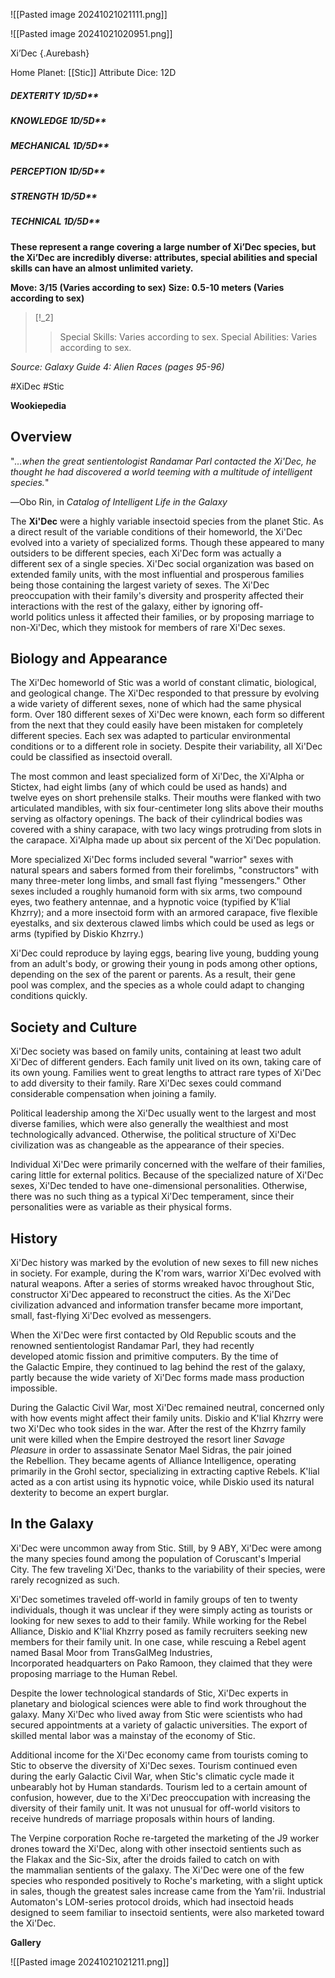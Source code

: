 ![[Pasted image 20241021021111.png]]

![[Pasted image 20241021020951.png]]


 Xi’Dec {.Aurebash}

Home Planet: [[Stic]]
Attribute Dice: 12D
##### DEXTERITY 1D/5D**
##### KNOWLEDGE 1D/5D**
##### MECHANICAL 1D/5D**
##### PERCEPTION 1D/5D**
##### STRENGTH 1D/5D**
##### TECHNICAL 1D/5D**
**These represent a range covering a large number of Xi’Dec species, but the Xi’Dec are incredibly diverse: attributes, special abilities and special skills can have an almost unlimited variety.**

**Move: 3/15 (Varies according to sex)**
**Size: 0.5-10 meters (Varies according to sex)**

> [!_2] 
> 
> > Special Skills:
> > Varies according to sex.
> > Special Abilities:
> > Varies according to sex.
> 

*Source: Galaxy Guide 4: Alien Races (pages 95-96)*




#XiDec #Stic

**Wookiepedia**

## Overview

"_…when the great sentientologist Randamar Parl contacted the Xi'Dec, he thought he had discovered a world teeming with a multitude of intelligent species._"

―Obo Rin, in _Catalog of Intelligent Life in the Galaxy_

The **Xi'Dec** were a highly variable insectoid species from the planet Stic. As a direct result of the variable conditions of their homeworld, the Xi'Dec evolved into a variety of specialized forms. Though these appeared to many outsiders to be different species, each Xi'Dec form was actually a different sex of a single species. Xi'Dec social organization was based on extended family units, with the most influential and prosperous families being those containing the largest variety of sexes. The Xi'Dec preoccupation with their family's diversity and prosperity affected their interactions with the rest of the galaxy, either by ignoring off-world politics unless it affected their families, or by proposing marriage to non-Xi'Dec, which they mistook for members of rare Xi'Dec sexes.

## Biology and Appearance

The Xi'Dec homeworld of Stic was a world of constant climatic, biological, and geological change. The Xi'Dec responded to that pressure by evolving a wide variety of different sexes, none of which had the same physical form. Over 180 different sexes of Xi'Dec were known, each form so different from the next that they could easily have been mistaken for completely different species. Each sex was adapted to particular environmental conditions or to a different role in society. Despite their variability, all Xi'Dec could be classified as insectoid overall.

The most common and least specialized form of Xi'Dec, the Xi'Alpha or Stictex, had eight limbs (any of which could be used as hands) and twelve eyes on short prehensile stalks. Their mouths were flanked with two articulated mandibles, with six four-centimeter long slits above their mouths serving as olfactory openings. The back of their cylindrical bodies was covered with a shiny carapace, with two lacy wings protruding from slots in the carapace. Xi'Alpha made up about six percent of the Xi'Dec population.

More specialized Xi'Dec forms included several "warrior" sexes with natural spears and sabers formed from their forelimbs, "constructors" with many three-meter long limbs, and small fast flying "messengers." Other sexes included a roughly humanoid form with six arms, two compound eyes, two feathery antennae, and a hypnotic voice (typified by K'lial Khzrry); and a more insectoid form with an armored carapace, five flexible eyestalks, and six dexterous clawed limbs which could be used as legs or arms (typified by Diskio Khzrry.)

Xi'Dec could reproduce by laying eggs, bearing live young, budding young from an adult's body, or growing their young in pods among other options, depending on the sex of the parent or parents. As a result, their gene pool was complex, and the species as a whole could adapt to changing conditions quickly.

## Society and Culture

Xi'Dec society was based on family units, containing at least two adult Xi'Dec of different genders. Each family unit lived on its own, taking care of its own young. Families went to great lengths to attract rare types of Xi'Dec to add diversity to their family. Rare Xi'Dec sexes could command considerable compensation when joining a family.

Political leadership among the Xi'Dec usually went to the largest and most diverse families, which were also generally the wealthiest and most technologically advanced. Otherwise, the political structure of Xi'Dec civilization was as changeable as the appearance of their species.

Individual Xi'Dec were primarily concerned with the welfare of their families, caring little for external politics. Because of the specialized nature of Xi'Dec sexes, Xi'Dec tended to have one-dimensional personalities. Otherwise, there was no such thing as a typical Xi'Dec temperament, since their personalities were as variable as their physical forms.

## History

Xi'Dec history was marked by the evolution of new sexes to fill new niches in society. For example, during the K'rom wars, warrior Xi'Dec evolved with natural weapons. After a series of storms wreaked havoc throughout Stic, constructor Xi'Dec appeared to reconstruct the cities. As the Xi'Dec civilization advanced and information transfer became more important, small, fast-flying Xi'Dec evolved as messengers.

When the Xi'Dec were first contacted by Old Republic scouts and the renowned sentientologist Randamar Parl, they had recently developed atomic fission and primitive computers. By the time of the Galactic Empire, they continued to lag behind the rest of the galaxy, partly because the wide variety of Xi'Dec forms made mass production impossible.

During the Galactic Civil War, most Xi'Dec remained neutral, concerned only with how events might affect their family units. Diskio and K'lial Khzrry were two Xi'Dec who took sides in the war. After the rest of the Khzrry family unit were killed when the Empire destroyed the resort liner _Savage Pleasure_ in order to assassinate Senator Mael Sidras, the pair joined the Rebellion. They became agents of Alliance Intelligence, operating primarily in the Grohl sector, specializing in extracting captive Rebels. K'lial acted as a con artist using its hypnotic voice, while Diskio used its natural dexterity to become an expert burglar.

## In the Galaxy

Xi'Dec were uncommon away from Stic. Still, by 9 ABY, Xi'Dec were among the many species found among the population of Coruscant's Imperial City. The few traveling Xi'Dec, thanks to the variability of their species, were rarely recognized as such.

Xi'Dec sometimes traveled off-world in family groups of ten to twenty individuals, though it was unclear if they were simply acting as tourists or looking for new sexes to add to their family. While working for the Rebel Alliance, Diskio and K'lial Khzrry posed as family recruiters seeking new members for their family unit. In one case, while rescuing a Rebel agent named Basal Moor from TransGalMeg Industries, Incorporated headquarters on Pako Ramoon, they claimed that they were proposing marriage to the Human Rebel.

Despite the lower technological standards of Stic, Xi'Dec experts in planetary and biological sciences were able to find work throughout the galaxy. Many Xi'Dec who lived away from Stic were scientists who had secured appointments at a variety of galactic universities. The export of skilled mental labor was a mainstay of the economy of Stic.

Additional income for the Xi'Dec economy came from tourists coming to Stic to observe the diversity of Xi'Dec sexes. Tourism continued even during the early Galactic Civil War, when Stic's climatic cycle made it unbearably hot by Human standards. Tourism led to a certain amount of confusion, however, due to the Xi'Dec preoccupation with increasing the diversity of their family unit. It was not unusual for off-world visitors to receive hundreds of marriage proposals within hours of landing.

The Verpine corporation Roche re-targeted the marketing of the J9 worker drones toward the Xi'Dec, along with other insectoid sentients such as the Flakax and the Sic-Six, after the droids failed to catch on with the mammalian sentients of the galaxy. The Xi'Dec were one of the few species who responded positively to Roche's marketing, with a slight uptick in sales, though the greatest sales increase came from the Yam'rii. Industrial Automaton's LOM-series protocol droids, which had insectoid heads designed to seem familiar to insectoid sentients, were also marketed toward the Xi'Dec.


**Gallery**

![[Pasted image 20241021021211.png]]